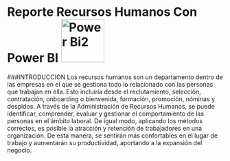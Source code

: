 # Reporte Recursos Humanos Con Power BI                      <img src="https://1000logos.net/wp-content/uploads/2022/08/Microsoft-Power-BI-Logo-768x432.png" alt="Power Bi2" width="100"/>

###INTRODUCCION
Los recursos humanos son un departamento dentro de las empresas en el que se gestiona todo lo relacionado con las personas que trabajan en ella. Esto incluiría desde el reclutamiento, selección, contratación, onboarding o bienvenida, formación, promoción, nóminas y despidos.
A través de la Administración de Recursos Humanos, se puede identificar, comprender, evaluar y gestionar el comportamiento de las personas en el ámbito laboral. De igual modo, aplicando los métodos correctos, es posible la atracción y retención de trabajadores en una organización. De esta manera, se sentirán más confortables en el lugar de trabajo y aumentarán su productividad, aportando a la expansión del negocio.
